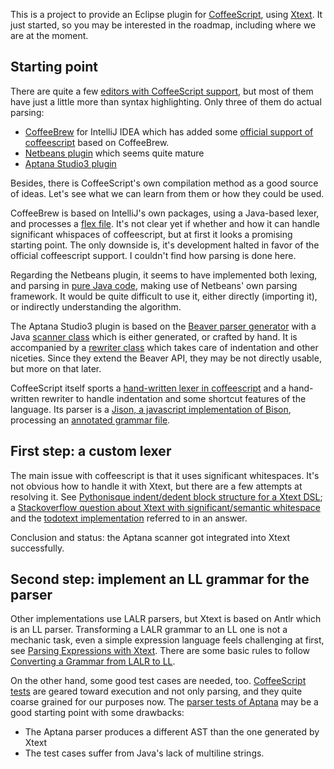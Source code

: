 
This is a project to provide an Eclipse plugin for [CoffeeScript][coffeescript], using [Xtext][xtext].
It just started, so you may be interested in the roadmap, including where we are at the moment.

## Starting point
There are quite a few [editors with CoffeeScript support][coffeescript_editors],
 but most of them have just a little more than syntax highlighting.
Only three of them do actual parsing:

 - [CoffeeBrew][coffeebrew] for IntelliJ IDEA which has added some [official support of coffeescript][idea_rubymine] based on CoffeeBrew.
 - [Netbeans plugin][netbeans_plugin] which seems quite mature
 - [Aptana Studio3 plugin][aptana_plugin]

Besides, there is CoffeeScript's own compilation method as a good source of ideas.
Let's see what we can learn from them or how they could be used.

CoffeeBrew is based on IntelliJ's own packages, using a Java-based lexer, and processes a [flex file][coffeebrew_flex].
It's not clear yet if whether and how it can handle significant whispaces of coffeescript,
 but at first it looks a promising starting point.
The only downside is, it's development halted in favor of the official coffeescript support.
I couldn't find how parsing is done here.

Regarding the Netbeans plugin, it seems to have implemented both lexing, and parsing in [pure Java code][netbeans_lexer_parser],
 making use of Netbeans' own parsing framework.
It would be quite difficult to use it, either directly (importing it), or indirectly understanding the algorithm.

The Aptana Studio3 plugin is based on the [Beaver parser generator][beaver] with a Java [scanner class][aptana_lexer] which is either generated,
 or crafted by hand.
It is accompanied by a [rewriter class][aptana_rewriter] which takes care of indentation and other niceties.
Since they extend the Beaver API, they may be not directly usable, but more on that later.

CoffeeScript itself sports a [hand-written lexer in coffeescript][coffeescript_lexer]
 and a hand-written rewriter to handle indentation and some shortcut features of the language.
Its parser is a [Jison, a javascript implementation of Bison][jison], processing an [annotated grammar file][coffeescript_grammar].

  [aptana_plugin]: https://github.com/aptana/studio3/tree/development/plugins/com.aptana.editor.coffee
  [aptana_lexer]: https://github.com/aptana/studio3/blob/development/plugins/com.aptana.editor.coffee/src/com/aptana/editor/coffee/parsing/lexer/CoffeeScanner.java
  [aptana_rewriter]: https://github.com/aptana/studio3/blob/development/plugins/com.aptana.editor.coffee/src/com/aptana/editor/coffee/parsing/lexer/CoffeeRewriter.java 
  [beaver]: http://beaver.sourceforge.net/
  [coffeebrew]: https://github.com/netzpirat/coffee-brew
  [coffeebrew_flex]: https://github.com/netzpirat/coffee-brew/blob/master/src/org/coffeebrew/lang/lexer/coffee-script.flex
  [coffeescript]: http://www.coffeescript.org
  [coffeescript_editors]: https://github.com/jashkenas/coffee-script/wiki/Text-editor-plugins
  [coffeescript_grammar]: http://jashkenas.github.com/coffee-script/documentation/docs/grammar.html
  [coffeescript_lexer]: https://github.com/jashkenas/coffee-script/blob/master/src/lexer.coffee
  [idea_rubymine]: http://confluence.jetbrains.net/display/RUBYDEV/RubyMine+3.2+EAP+%28build+107.235%29+Release+Notes
  [jison]: http://zaach.github.com/jison/
  [netbeans_plugin]: https://github.com/dstepanov/coffeescript-netbeans
  [netbeans_lexer_parser]: https://github.com/dstepanov/coffeescript-netbeans/tree/master/src/coffeescript/nb
  [xtext]: http://www.xtext.org

## First step: a custom lexer
The main issue with coffeescript is that it uses significant whitespaces.
It's not obvious how to handle it with Xtext, but there are a few attempts at resolving it.
See [Pythonisque indent/dedent block structure for a Xtext DSL][indent_xtext]; a 
 [Stackoverflow question about Xtext with significant/semantic whitespace][so_xtext_indent]
 and the [todotext implementation][todotext] referred to in an answer.

Conclusion and status: the Aptana scanner got integrated into Xtext successfully.

  [indent_xtext]: http://eclipsesnippets.blogspot.com/2009/08/pythonisque-indentdedent-block.html
  [so_xtext_indent]: http://stackoverflow.com/questions/7167834/xtext-grammar-for-language-with-significant-semantic-whitespace
  [todotext]: http://code.google.com/a/eclipselabs.org/p/todotext/

## Second step: implement an LL grammar for the parser
Other implementations use LALR parsers, but Xtext is based on Antlr which is an LL parser.
Transforming a LALR grammar to an LL one is not a mechanic task,
 even a simple expression language feels challenging at first, see [Parsing Expressions with Xtext][expr_xtext].
There are some basic rules to follow [Converting a Grammar from LALR to LL][lalr_to_ll].

On the other hand, some good test cases are needed, too.
[CoffeeScript tests][coffee_tests] are geared toward execution and not only parsing, and they quite coarse grained for our purposes now.
The [parser tests of Aptana][aptana_tests] may be a good starting point with some drawbacks:

 - The Aptana parser produces a different AST than the one generated by Xtext
 - The test cases suffer from Java's lack of multiline strings.


  [expr_xtext]: http://dev.eclipse.org/viewcvs/viewvc.cgi/org.eclipse.tmf/org.eclipse.xtext/plugins/org.eclipse.xtext.doc/help/expressions.html?root=Modeling_Project&view=co
  [lalr_to_ll]: http://javadude.com/articles/lalrtoll.html
  [coffee_tests]: https://github.com/jashkenas/coffee-script/tree/master/test
  [aptana_tests]: https://github.com/aptana/studio3/blob/development/tests/com.aptana.editor.coffee.tests/src/com/aptana/editor/coffee/parsing/CoffeeParserTest.java
